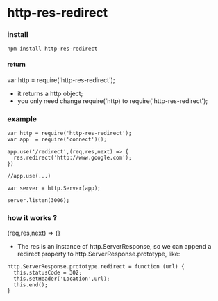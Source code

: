 # http-res-redirect
### install
```	
npm install http-res-redirect
```

#### return
var http = require('http-res-redirect');

* it returns a http object;
* you only need change require('http) to require('http-res-redirect');

### example
```
var http = require('http-res-redirect');
var app  = require('connect')();

app.use('/redirect',(req,res,next) => {
  res.redirect('http://www.google.com');
})

//app.use(...)

var server = http.Server(app);

server.listen(3006);
```

### how it works ?
(req,res,next) => {}

* The res is an instance of http.ServerResponse, so we can append a redirect property to http.ServerResponse.prototype, like:

```
http.ServerResponse.prototype.redirect = function (url) {
  this.statusCode = 302;
  this.setHeader('Location',url);
  this.end();
}

```